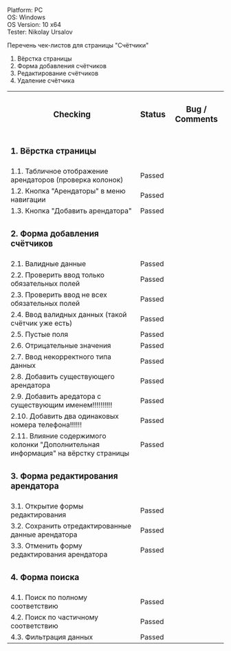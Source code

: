 



  Platform: PC<br>
  OS: Windows<br> 
  OS Version: 10 x64<br>
  Tester: Nikolay Ursalov<br>

Перечень чек-листов для страницы "Счётчики"
1. Вёрстка страницы
2. Форма добавления счётчиков
3. Редактирование счётчиков
4. Удаление счётчика

<table>

<tr>
  <th colspan="2"><h3>Checking</h3></th>
  <th><h3>Status</h3></th>
  <th><h3>Bug / Comments</h3></th>
</tr>

<tr>
  <td colspan="2"><h3>1. Вёрстка страницы</h3></td>
  <td></td>
  <td></td>
</tr>
<tr>
  <td colspan="2">1.1. Табличное отображение арендаторов (проверка колонок)</td>
  <td>Passed</td>
  <td></td>
</tr>
<tr>
  <td colspan="2">1.2. Кнопка "Арендаторы" в меню навигации</td>
  <td>Passed</td>
  <td></td>
</tr>
<tr>
  <td colspan="2">1.3. Кнопка "Добавить арендатора"</td>
  <td>Passed</td>
  <td></td>
</tr>

<tr>
  <td colspan="2"><h3>2. Форма добавления счётчиков</h3></td>
  <td></td>
  <td></td>
</tr>
<tr>
  <td colspan="2">2.1. Валидные данные</td>
  <td>Passed</td>
  <td></td>
</tr>
<tr>
  <td colspan="2">2.2. Проверить ввод только обязательных полей</td>
  <td>Passed</td>
  <td></td>
</tr>
<tr>
  <td colspan="2">2.3. Проверить ввод не всех обязательных полей</td>
  <td>Passed</td>
  <td></td>
</tr>
<tr>
  <td colspan="2">2.4. Ввод валидных данных (такой счётчик уже есть)</td>
  <td>Passed</td>
  <td></td>
</tr>
<tr>
  <td colspan="2">2.5. Пустые поля</td>
  <td>Passed</td>
  <td></td>
</tr>
<tr>
  <td colspan="2">2.6. Отрицательные значения</td>
  <td>Passed</td>
  <td></td>
</tr>
<tr>
  <td colspan="2">2.7. Ввод некорректного типа данных</td>
  <td>Passed</td>
  <td></td>
</tr>
<tr>
  <td colspan="2">2.8. Добавить существующего арендатора</td>
  <td>Passed</td>
  <td></td>
</tr>
<tr>
  <td colspan="2">2.9. Добавить аредатора с существующим именем!!!!!!!!!!</td>
  <td>Passed</td>
  <td></td>
</tr>
<tr>
  <td colspan="2">2.10. Добавить два одинаковых номера телефона!!!!!!</td>
  <td>Passed</td>
  <td></td>
</tr>
<tr>
  <td colspan="2">2.11. Влияние содержимого колонки "Дополнительная информация" на вёрстку страницы</td>
  <td>Passed</td>
  <td></td>
</tr>

<tr>
  <td colspan="2"><h3>3. Форма редактирования арендатора</h3></td>
  <td></td>
  <td></td>
</tr>
<tr>
  <td colspan="2">3.1. Открытие формы редактирования</td>
  <td>Passed</td>
  <td></td>
</tr>
<tr>
  <td colspan="2">3.2. Сохранить отредактированные данные арендатора</td>
  <td>Passed</td>
  <td></td>
</tr>
<tr>
  <td colspan="2">3.3. Отменить форму редактирования арендатора</td>
  <td>Passed</td>
  <td></td>
</tr>

<tr>
  <td colspan="2"><h3>4. Форма поиска</h3></td>
  <td></td>
  <td></td>
</tr>
<tr>
  <td colspan="2">4.1. Поиск по полному соответствию</td>
  <td>Passed</td>
  <td></td>
</tr>
<tr>
  <td colspan="2">4.2. Поиск по частичному соответствию</td>
  <td>Passed</td>
  <td></td>
</tr>
<tr>
  <td colspan="2">4.3. Фильтрация данных</td>
  <td>Passed</td>
  <td></td>
</tr>

</table>


